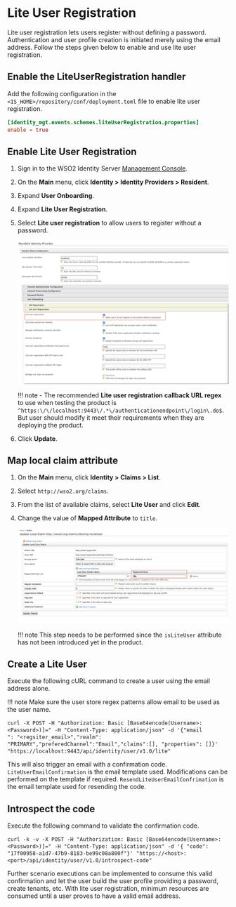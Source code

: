 # Lite User Registration

Lite user registration lets users register without defining a password. Authentication and user profile creation is initiated merely using the email address. Follow the steps given below to enable and use lite user registration. 

## Enable the LiteUserRegistration handler 

Add the following configuration in the `<IS_HOME>/repository/conf/deployment.toml` file to enable lite user registration.

```toml
[identity_mgt.events.schemes.liteUserRegistration.properties]
enable = true
```

## Enable Lite User Registration 

1.	Sign in to the WSO2 Identity Server [Management Console](../../setup/getting-started-with-the-management-console).

2.	On the **Main** menu, click **Identity > Identity Providers > Resident**. 

3.	Expand **User Onboarding**. 

4.	Expand **Lite User Registration**. 

5.	Select **Lite user registration** to allow users to register without a password. 

	![resident-idp](../assets/img/learn/resident-idp.png)

	!!! note
        - The recommended  **Lite user registration callback URL regex** to use when testing the product is `^https:\/\/localhost:9443\/.*\/authenticationendpoint\/login\.do$`. But user should modify it meet their requirements when they are deploying the product.

6. Click **Update**. 

## Map local claim attribute 

1.	On the **Main** menu, click **Identity > Claims > List**. 

2.	Select `http://wso2.org/claims`. 

3.	From the list of available claims, select **Lite User** and click **Edit**. 

4.	Change the value of **Mapped Attribute** to `title`. 

	![mapped-attribute-change](../assets/img/learn/mapped-attribute-change.png)

	!!! note 
		This step needs to be performed since the `isLiteUser` attribute has not been introduced yet in the product. 


## Create a Lite User

Execute the following cURL command to create a user using the email address alone. 

!!! note 
	Make sure the user store regex patterns allow email to be used as the user name.

```curl 
curl -X POST -H "Authorization: Basic [Base64encode(Username>:<Password>)]=" -H "Content-Type: application/json" -d '{"email
": "<regsiter_email>","realm": "PRIMARY","preferedChannel":"Email","claims":[], "properties": []}' "https://localhost:9443/api/identity/user/v1.0/lite"
```

This will also trigger an email with a confirmation code. `LiteUserEmailConfirmation` is the email template used. Modifications can be performed on the template if required. `ResendLiteUserEmailConfrimation` is the email template used for resending the code. 

## Introspect the code 

Execute the following command to validate the confirmation code. 

```curl 
curl -k -v -X POST -H "Authorization: Basic [Base64encode(Username>:<Password>)]=" -H "Content-Type: application/json" -d '{ "code": "17f00958-a1d7-47b9-8183-be99c08a800f"}' "https://<host>:<port>/api/identity/user/v1.0/introspect-code"
```

Further scenario executions can be implemented to consume this valid confirmation and let the user build the user profile providing a password, create tenants, etc. With lite user registration, minimum resources are consumed until a user proves to have a valid email address.












